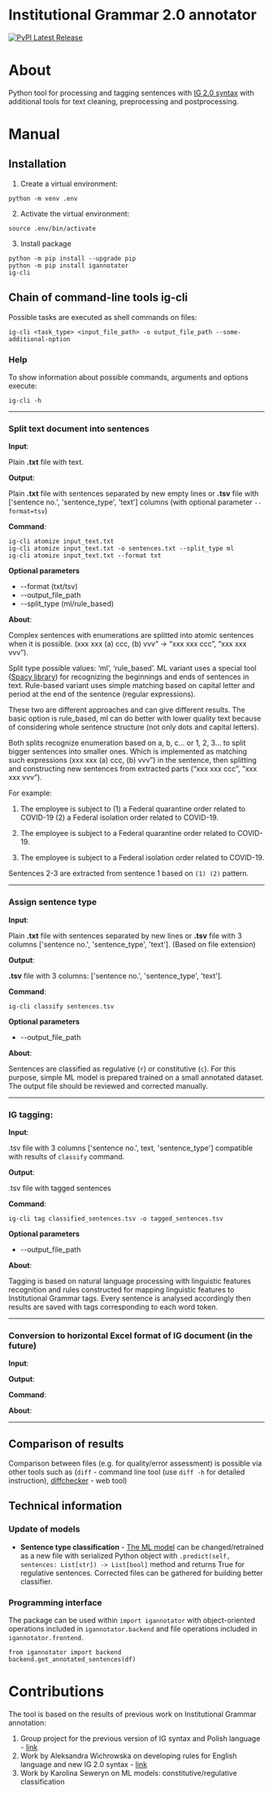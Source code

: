 # Institutional Grammar 2.0 annotator
[![PyPI Latest Release](https://img.shields.io/pypi/v/igannotator.svg)](https://pypi.org/project/igannotator/)

# About
Python tool for processing and tagging sentences with [IG 2.0 syntax](https://arxiv.org/abs/2008.08937) with additional tools for text cleaning, preprocessing and postprocessing. 


# Manual

## Installation

1. Create a virtual environment:

```
python -m venv .env
```
2. Activate the virtual environment:
```
source .env/bin/activate
```

3. Install package
```  
python -m pip install --upgrade pip
python -m pip install igannotator
ig-cli
```


## Chain of command-line tools **ig-cli**

Possible tasks are executed as shell commands on files:

```
ig-cli <task_type> <input_file_path> -o output_file_path --some-additional-option
```

### Help
To show information about possible commands, arguments and options execute:
```
ig-cli -h
```

----------------------------------------------------------

### Split text document into sentences

**Input**:

Plain **.txt** file with text.

**Output**:
	
Plain **.txt** file with sentences separated by new empty lines or **.tsv** file with ['sentence no.', 'sentence_type', 'text'] columns
(with optional parameter `--format=tsv`)

**Command**:
```
ig-cli atomize input_text.txt
ig-cli atomize input_text.txt -o sentences.txt --split_type ml
ig-cli atomize input_text.txt --format txt
```

**Optional parameters**

* --format (txt/tsv)
* --output_file_path 
* --split_type (ml/rule_based)

**About**:

Complex sentences with enumerations are splitted into atomic sentences when it is possible. (xxx xxx (a) ccc, (b) vvv” -> “xxx xxx ccc”, “xxx xxx vvv”).

Split type possible values: ‘ml’, ‘rule_based’. ML variant uses  a special tool ([Spacy library](https://spacy.io)) for recognizing the beginnings and ends of sentences in text. Rule-based variant uses simple matching based on capital letter and period at the end of the sentence (regular expressions). 

These two are different approaches and can give different results. The basic option is rule_based, ml can do better with lower quality text because of considering whole sentence structure (not only dots and capital letters).

Both splits recognize enumeration based on a, b, c… or 1, 2, 3… to split bigger sentences into smaller ones. Which is implemented as matching such expressions (xxx xxx (a) ccc, (b) vvv”) in the sentence, then splitting and constructing new sentences from extracted parts (“xxx xxx ccc”, “xxx xxx vvv”). 

For example:

 1. The employee is subject to  (1) a Federal quarantine order related to COVID-19 (2) a Federal isolation order related to COVID-19.

 2. The employee is subject to a Federal quarantine order related to COVID-19.

 3. The employee is subject to a Federal isolation order related to COVID-19.

Sentences 2-3 are extracted from sentence 1 based on `(1) (2)` pattern.


----------------------------------------------------------

### Assign sentence type
**Input**:

Plain **.txt** file with sentences separated by new lines or **.tsv** file with 3 columns ['sentence no.', 'sentence_type', 'text']. (Based on file extension)

**Output**:

**.tsv** file with 3 columns: ['sentence no.', 'sentence_type', 'text'].

**Command**:
```
ig-cli classify sentences.tsv
```

**Optional parameters**

* --output_file_path 

**About**:

Sentences are classified as regulative (`r`) or constitutive (`c`). For this purpose, simple ML model is prepared trained on a small annotated dataset. The output file should be reviewed and corrected manually.


----------------------------------------------------------

### IG tagging:
**Input**:

.tsv file with 3 columns ['sentence no.', text, 'sentence_type'] compatible with results of `classify` command.

**Output**:

.tsv file with tagged sentences

**Command**:
```
ig-cli tag classified_sentences.tsv -o tagged_sentences.tsv
```

**Optional parameters**

* --output_file_path 


**About**:

Tagging is based on natural language processing with linguistic features recognition
and rules constructed for mapping linguistic features to Institutional Grammar tags.
Every sentence is analysed accordingly then results are saved with tags corresponding to each word token.

----------------------------------------------------------

### Conversion to horizontal Excel format of IG document  (in the future)
**Input**:
>
**Output**:
>
**Command**:
>	
**About**:	

----------------------------------------------------------
	
## Comparison of results
Comparison between files (e.g. for quality/error assessment) is possible via other tools such as (`diff` - command line tool (use `diff -h` for detailed instruction), [diffchecker](https://www.diffchecker.com) - web tool)

## Technical information

### Update of models
* **Sentence type classification** - [The ML model](https://github.com/institutional-grammar-pl/policydemic-annotator/blob/master/igannotator/sentence_type_classifier.joblib) can be changed/retrained as a new file with serialized Python object with `.predict(self, sentences: List[str]) -> List[bool]` method and returns True for regulative sentences. Corrected files can be gathered for building better classifier.

### Programming interface

The package can be used within `import igannotator` with object-oriented operations included in `igannotator.backend` and file operations included in `igannotator.frontend`. 
```
from igannotator import backend
backend.get_annotated_sentences(df)
```


# Contributions

The tool is based on the results of previous work on Institutional Grammar annotation:
1. Group project for the previous version of IG syntax and Polish language - [link](https://github.com/rzepinskip/ig-annotator) 
2. Work by Aleksandra Wichrowska on developing rules for English language and new IG 2.0 syntax - [link](https://github.com/airi314/annotator/tree/master)
3. Work by Karolina Seweryn on ML models: constitutive/regulative classification